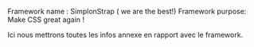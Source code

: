 Framework name : SimplonStrap ( we are the best!)
Framework purpose: Make CSS great again !

Ici nous mettrons toutes les infos annexe en rapport avec le framework.
